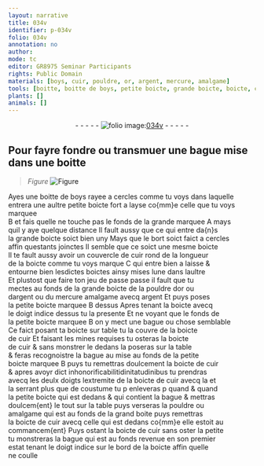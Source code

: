 ```yaml
---
layout: narrative
title: 034v
identifier: p-034v
folio: 034v
annotation: no
author:
mode: tc
editor: GR8975 Seminar Participants
rights: Public Domain
materials: [boys, cuir, pouldre, or, argent, mercure, amalgame]
tools: [boitte, boitte de boys, petite boicte, grande boicte, boicte, couvercle de cuir, boictes, boicte de cuir, grand boite]
plants: []
animals: []
---
```


<div class="folio" align="center">- - - - - <a href="http://gallica.bnf.fr/ark:/12148/btv1b10500001g/f74.image" target="_blank"><img src="https://cu-mkp.github.io/2017-workshop-edition/assets/photo-icon.png" alt="folio image: " style="display:inline-block; margin-bottom:-3px;"/>034v</a> - - - - - </div>  
  

## Pour fayre fondre ou transmuer une bague mise dans une <span class="tl">boitte</span>

 
> *Figure*
> <a href="https://drive.google.com/open?id=0B9-oNrvWdlO5VTA5cWtrWktEajQ" target="_blank"><img src="https://cu-mkp.github.io/GR8975-edition/assets/photo-icon.png" alt="Figure" style="display:inline-block; margin-bottom:-3px;"/></a>
 
Ayes une <span class="tl">boitte de <span class="m">boys</span></span> rayee a cercles comme tu voys dans laquelle<br/> entrera une aultre <span class="tl">petite boicte</span> fort a layse co{mm}e celle que tu voys marquee<br/> B et fais quelle ne touche pas le fonds de la grande marquee A mays<br/> quil y aye quelque distance Il fault aussy que ce qui entre da{n}s<br/> la <span class="tl">grande boicte</span> soict bien uny Mays que le bort soict faict a cercles<br/> affin questants joinctes Il semble que ce soict une mesme <span class="tl">boicte</span><br/> Il te fault aussy avoir un <span class="tl">couvercle de <span class="m">cuir</span></span> rond de la longueur<br/> de la <span class="tl">boicte</span> comme tu voys marque C qui entre bien a laisse &<br/> entourne bien lesdictes <span class="tl">boictes</span> ainsy mises lune dans laultre<br/> Et plustost que faire ton jeu de passe passe il fault que tu<br/> mectes au fonds de la <span class="tl">grande boicte</span> de la <span class="m">pouldre</span> d<span class="m">or</span> ou<br/> d<span class="m">argent</span> ou du <span class="m">mercure</span> amalgame avecq <span class="m">argent</span> Et puys poses<br/> la <span class="tl">petite boicte</span> marquee B dessus Apres tenant la <span class="tl">boicte</span> avecq<br/> le <span class="bp">doigt indice</span> dessus tu la presente Et ne voyant que le fonds de<br/> la <span class="tl">petite boicte</span> marquee B on y mect une bague ou chose semblable<br/> Ce faict posant ta <span class="tl">boicte</span> sur table tu la couvre de la <span class="tl">boicte<br/> de <span class="m">cuir</span></span> Et faisant les mines requises tu osteras la <span class="tl">boicte<br/> de <span class="m">cuir</span></span> & sans monstrer le dedans la poseras sur la table<br/> & feras recognoistre la bague au mise au fonds de la <span class="tl">petite<br/> boicte</span> marquee B puys tu remettras doulcement la <span class="tl">boicte de <span class="m">cuir</span></span><br/> & apres avoyr dict inhonorificabilitidinitatudinibus tu prendras<br/> avecq les deulx <span class="bp">doigts</span> lextremite de la <span class="tl">boicte de <span class="m">cuir</span></span> avecq la et<br/> la serrant plus que de coustume tu p enleveras p quand & quand<br/> la <span class="tl">petite boicte</span> qui est dedans & qui contient la bague & mettras<br/> doulcem{ent} le tout sur la table puys verseras la <span class="m">pouldre</span> ou<br/> <span class="m">amalgame</span> qui est au fonds de la <span class="tl">grand boite</span> puys remettras<br/> la <span class="tl">boicte de <span class="m">cuir</span></span> avecq celle qui est dedans co{mm}e elle estoit au<br/> commancem{ent} Puys ostant la <span class="tl">boicte de <span class="m">cuir</span></span> sans oster la petite<br/> tu monstreras la bague qui est au fonds revenue en son premier<br/> estat tenant le <span class="bp">doigt indice</span> sur le bord de la <span class="tl">boicte</span> affin quelle<br/> ne coulle 
 
